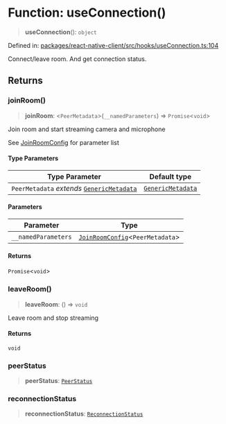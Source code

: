 # Function: useConnection()

> **useConnection**(): `object`

Defined in: [packages/react-native-client/src/hooks/useConnection.ts:104](https://github.com/fishjam-cloud/mobile-client-sdk/blob/76d05a6e62b137b02043a8a00ca762ff218a64b5/packages/react-native-client/src/hooks/useConnection.ts#L104)

Connect/leave room. And get connection status.

## Returns

### joinRoom()

> **joinRoom**: \<`PeerMetadata`\>(`__namedParameters`) => `Promise`\<`void`\>

Join room and start streaming camera and microphone

See [JoinRoomConfig](../type-aliases/JoinRoomConfig.md) for parameter list

#### Type Parameters

| Type Parameter | Default type |
| ------ | ------ |
| `PeerMetadata` *extends* [`GenericMetadata`](../type-aliases/GenericMetadata.md) | [`GenericMetadata`](../type-aliases/GenericMetadata.md) |

#### Parameters

| Parameter | Type |
| ------ | ------ |
| `__namedParameters` | [`JoinRoomConfig`](../type-aliases/JoinRoomConfig.md)\<`PeerMetadata`\> |

#### Returns

`Promise`\<`void`\>

### leaveRoom()

> **leaveRoom**: () => `void`

Leave room and stop streaming

#### Returns

`void`

### peerStatus

> **peerStatus**: [`PeerStatus`](../type-aliases/PeerStatus.md)

### reconnectionStatus

> **reconnectionStatus**: [`ReconnectionStatus`](../type-aliases/ReconnectionStatus.md)
